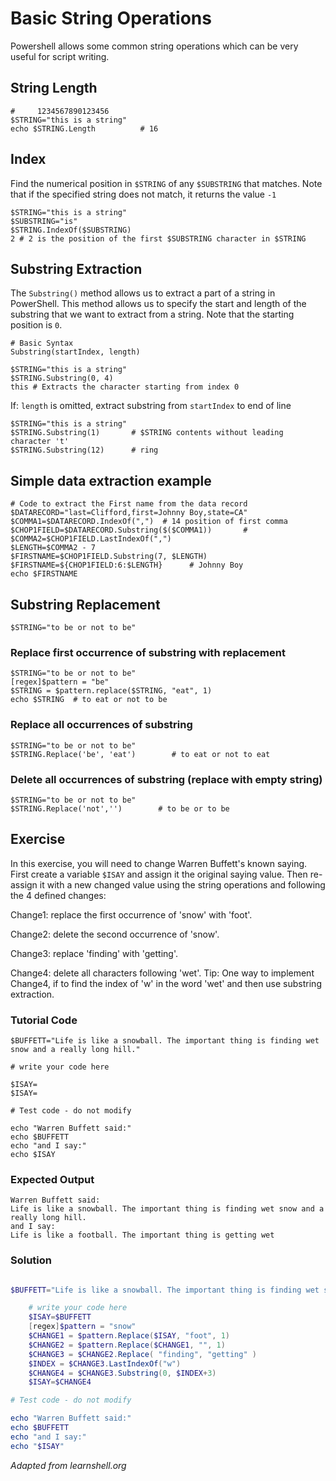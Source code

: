 # Basic String Operations
Powershell allows some common string operations which can be very useful for script writing.

## String Length

    #     1234567890123456
    $STRING="this is a string"
    echo $STRING.Length          # 16

## Index

Find the numerical position in `$STRING` of any `$SUBSTRING` that matches. Note that if the specified string does not match, it returns the value `-1`

    $STRING="this is a string"
    $SUBSTRING="is"
    $STRING.IndexOf($SUBSTRING)
    2 # 2 is the position of the first $SUBSTRING character in $STRING

## Substring Extraction

The `Substring()` method allows us to extract a part of a string in PowerShell. This method allows us to specify the start and length of the substring that we want to extract from a string. Note that the starting position is `0`.

    # Basic Syntax
    Substring(startIndex, length)

    $STRING="this is a string"
    $STRING.Substring(0, 4)
    this # Extracts the character starting from index 0


If: `length` is omitted, extract substring from `startIndex` to end of line

    $STRING="this is a string"
    $STRING.Substring(1)       # $STRING contents without leading character 't'
    $STRING.Substring(12)      # ring

## Simple data extraction example

    # Code to extract the First name from the data record
    $DATARECORD="last=Clifford,first=Johnny Boy,state=CA"
    $COMMA1=$DATARECORD.IndexOf(",")  # 14 position of first comma
    $CHOP1FIELD=$DATARECORD.Substring($($COMMA1))       #
    $COMMA2=$CHOP1FIELD.LastIndexOf(",")
    $LENGTH=$COMMA2 - 7
    $FIRSTNAME=$CHOP1FIELD.Substring(7, $LENGTH)
    $FIRSTNAME=${CHOP1FIELD:6:$LENGTH}      # Johnny Boy
    echo $FIRSTNAME

## Substring Replacement

    $STRING="to be or not to be"

### Replace first occurrence of substring with replacement

    $STRING="to be or not to be"
    [regex]$pattern = "be"
    $STRING = $pattern.replace($STRING, "eat", 1)
    echo $STRING  # to eat or not to be

### Replace all occurrences of substring

    $STRING="to be or not to be"
    $STRING.Replace('be', 'eat')        # to eat or not to eat

### Delete all occurrences of substring (replace with empty string)

    $STRING="to be or not to be"
    $STRING.Replace('not','')        # to be or to be

## Exercise

In this exercise, you will need to change Warren Buffett's known saying. First create a variable `$ISAY` and assign it the original saying value. Then re-assign it with a new changed value using the string operations and following the 4 defined changes:

Change1: replace the first occurrence of 'snow' with 'foot'.

Change2: delete the second occurrence of 'snow'.

Change3: replace 'finding' with 'getting'.

Change4: delete all characters following 'wet'. Tip: One way to implement Change4, if to find the index of 'w' in the word 'wet' and then use substring extraction.

### Tutorial Code

    $BUFFETT="Life is like a snowball. The important thing is finding wet snow and a really long hill."

    # write your code here

    $ISAY=
    $ISAY=

    # Test code - do not modify

    echo "Warren Buffett said:"
    echo $BUFFETT
    echo "and I say:"
    echo $ISAY

### Expected Output

    Warren Buffett said:
    Life is like a snowball. The important thing is finding wet snow and a really long hill.
    and I say:
    Life is like a football. The important thing is getting wet

### Solution

```powershell

$BUFFETT="Life is like a snowball. The important thing is finding wet snow and a really long hill."

    # write your code here
    $ISAY=$BUFFETT
    [regex]$pattern = "snow"
    $CHANGE1 = $pattern.Replace($ISAY, "foot", 1)
    $CHANGE2 = $pattern.Replace($CHANGE1, "", 1)
    $CHANGE3 = $CHANGE2.Replace( "finding", "getting" )
    $INDEX = $CHANGE3.LastIndexOf("w")
    $CHANGE4 = $CHANGE3.Substring(0, $INDEX+3)
    $ISAY=$CHANGE4

# Test code - do not modify

echo "Warren Buffett said:"
echo $BUFFETT
echo "and I say:"
echo "$ISAY"
```
*Adapted from learnshell.org*
